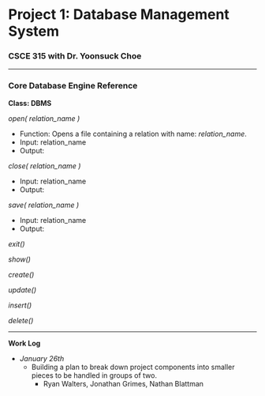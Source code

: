 # Project 1: Database Management System
### CSCE 315 with Dr. Yoonsuck Choe

***

### Core Database Engine Reference

**Class: DBMS**

_open( relation_name )_

* Function: Opens a file containing a relation with name: _relation_name_.
* Input: relation_name
* Output: 

_close( relation_name )_

* Input: relation_name
* Output: 

_save( relation_name )_
* Input: relation_name
* Output: 

_exit()_

_show()_

_create()_

_update()_

_insert()_

_delete()_

***

**Work Log**

* *January 26th*
  * Building a plan to break down project components into smaller pieces to be handled in groups of two.
    * Ryan Walters, Jonathan Grimes, Nathan Blattman
